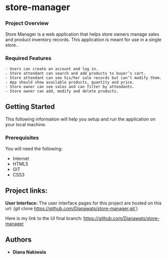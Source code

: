 # store-manager

### Project Overview
Store Manager is a web application that helps store owners manage sales and product inventory
records. This application is meant for use in a single store..

### Required Features
```
- Users can create an account and log in.
- Store attendant can search and add products to buyer’s cart.
- Store attendant can see his/her sale records but can’t modify them.
- App should show available products, quantity and price.
- Store owner can see sales and can filter by attendants.
- Store owner can add, modify and delete products. 
```
## Getting Started
This following information will help you setup and run the application on your local machine.

### Prerequisites

You will need the following:
- Internet
- HTML5
- GIT
- CSS3

## Project links:
**User Interface:** 
The user interface pages for this project are hosted on this url: (git clone https://github.com/Dianawats/store-manager.git`)

Here is my link to the UI final branch:
https://github.com/Dianawats/store-manager



## Authors

* **Diana Nakiwala**
